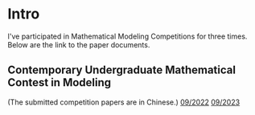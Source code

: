 # Intro
I've participated in Mathematical Modeling Competitions for three times. Below are the link to the paper documents.

## Contemporary Undergraduate Mathematical Contest in Modeling 
(The submitted competition papers are in Chinese.)
[09/2022](./example.pdf)
[09/2023](./AA2023.pdf)
<!-- 
## Mathematical Contest in Modeling
[02/2022]() -->